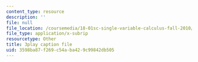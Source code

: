```yaml
---
content_type: resource
description: ''
file: null
file_location: /coursemedia/18-01sc-single-variable-calculus-fall-2010/3598ba87f269c54aba429c99842db505_QEBkT-Pgqos.srt
file_type: application/x-subrip
resourcetype: Other
title: 3play caption file
uid: 3598ba87-f269-c54a-ba42-9c99842db505
---
```

